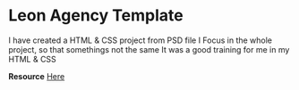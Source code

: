 # Leon Agency Template

I have created a HTML & CSS project from PSD file
I Focus in the whole project, so that somethings not the same
It was a good training for me in my HTML & CSS

**Resource** [Here](https://www.graphberry.com/item/leon-psd-agency-template)
